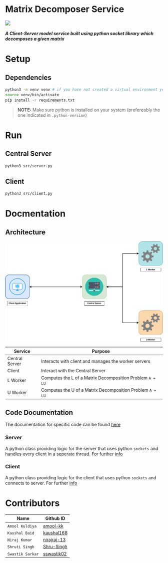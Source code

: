 # Matrix Decomposer Service

<img src="https://img.shields.io/badge/Python-14354C?style=for-the-badge&logo=python&logoColor=white"/>

**_A Client-Server model service built using python socket library which decomposes a given matrix_**

# Setup

## Dependencies

```sh
python3 -m venv venv # if you have not created a virtual environment yet
source venv/bin/activate
pip install -r requirements.txt
```

> **NOTE:** Make sure python is installed on your system (prefereably the one indicated in `.python-version`)

# Run

## Central Server

```sh
python3 src/server.py
```

## Client

```sh
python3 src/client.py

```

# Docmentation

## Architecture

<img src="./docs/img/architecture.png" width="1024px"/>

| Service        | Purpose                                                   |
| -------------- | --------------------------------------------------------- |
| Central Server | Interacts with client and manages the worker servers      |
| Client         | Interact with the Central Server                          |
| L Worker       | Computes the L of a Matrix Decomposition Problem `A = LU` |
| U Worker       | Computes the U of a Matrix Decomposition Problem `A = LU` |

## Code Documentation

The documentation for specific code can be found [here](./docs/index.md)

### Server

A python class providing logic for the server that uses python `sockets` and handles every client in a seperate thread. For further [info](./docs/Server.md)

### Client

A python class providing logic for the client that uses python `sockets` and connects to server. For further [info](./docs/Client.md)

# Contributors

| Name             | Github ID                                     |
| ---------------- | --------------------------------------------- |
| `Amool Kuldiya`  | [amool-kk](https://github.com/Amool-kk)       |
| `Kaushal Baid`   | [kaushal168](https://github.com/kaushal168)   |
| `Niraj Kumar`    | [nirajraj-13](https://github.com/nirajraj-13) |
| `Shruti Singh`   | [Shru-Singh](https://github.com/Shru-Singh)   |
| `Swastik Sarkar` | [sswastik02](https://github.com/sswastik02)   |
